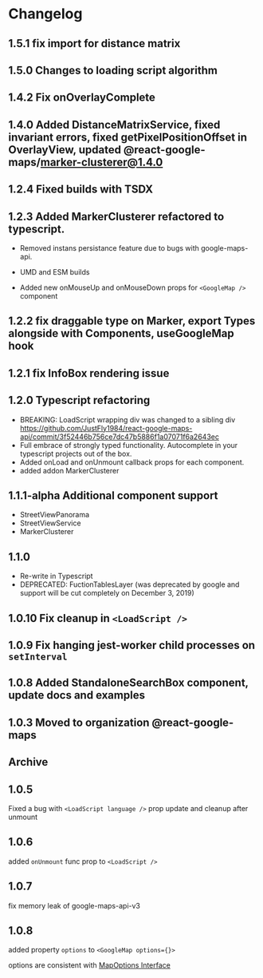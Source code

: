 # Changelog

## 1.5.1 fix import for distance matrix

## 1.5.0 Changes to loading script algorithm

## 1.4.2 Fix onOverlayComplete

## 1.4.0 Added DistanceMatrixService, fixed invariant errors, fixed getPixelPositionOffset in OverlayView, updated @react-google-maps/marker-clusterer@1.4.0

## 1.2.4 Fixed builds with TSDX

## 1.2.3 Added MarkerClusterer refactored to typescript.

- Removed instans persistance feature due to bugs with google-maps-api.

- UMD and ESM builds

- Added new onMouseUp and onMouseDown props for `<GoogleMap />` component

## 1.2.2 fix draggable type on Marker, export Types alongside with Components, useGoogleMap hook

## 1.2.1 fix InfoBox rendering issue

## 1.2.0 Typescript refactoring

- BREAKING: LoadScript wrapping div was changed to a sibling div https://github.com/JustFly1984/react-google-maps-api/commit/3f52446b756ce7dc47b5886f1a07071f6a2643ec
- Full embrace of strongly typed functionality. Autocomplete in your typescript projects out of the box.
- Added onLoad and onUnmount callback props for each component.
- added addon MarkerClusterer

## 1.1.1-alpha Additional component support

- StreetViewPanorama
- StreetViewService
- MarkerClusterer

## 1.1.0

- Re-write in Typescript
- DEPRECATED: FuctionTablesLayer (was deprecated by google and support will be cut completely on December 3, 2019)

## 1.0.10 Fix cleanup in `<LoadScript />`

## 1.0.9 Fix hanging jest-worker child processes on `setInterval`

## 1.0.8 Added StandaloneSearchBox component, update docs and examples

## 1.0.3 Moved to organization @react-google-maps

## Archive

## 1.0.5

Fixed a bug with `<LoadScript language />` prop update and cleanup after unmount

## 1.0.6

added `onUnmount` func prop to `<LoadScript />`

## 1.0.7

fix memory leak of google-maps-api-v3

## 1.0.8

added property `options` to `<GoogleMap options={}>`

options are consistent with [MapOptions Interface](https://developers.google.com/maps/documentation/javascript/reference/map#MapOptions)
